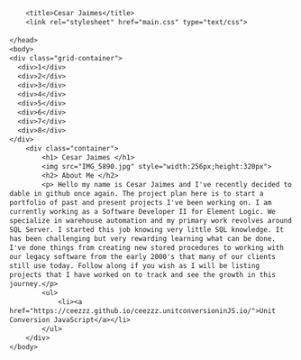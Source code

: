 <html>
    <head>
        <meta lang="en-US">
        <meta charset="utf-8">
        <meta name="viewport" content="width=device.width initial-scale=1">
    
        <title>Cesar Jaimes</title>
        <link rel="stylesheet" href="main.css" type="text/css">
        
    </head>
    <body>
    <div class="grid-container">
      <div>1</div>
      <div>2</div>
      <div>3</div> 
      <div>4</div> 
      <div>5</div>
      <div>6</div>
      <div>7</div> 
      <div>8</div> 
    </div>
        <div class="container">
            <h1> Cesar Jaimes </h1>
            <img src="IMG_5890.jpg" style="width:256px;height:320px">
            <h2> About Me </h2>
            <p> Hello my name is Cesar Jaimes and I've recently decided to dable in github once again. The project plan here is to start a portfolio of past and present projects I've been working on. I am currently working as a Software Developer II for Element Logic. We specialize in warehouse automation and my primary work revolves around SQL Server. I started this job knowing very little SQL knowledge. It has been challenging but very rewarding learning what can be done. I've done things from creating new stored procedures to working with our legacy software from the early 2000's that many of our clients still use today. Follow along if you wish as I will be listing projects that I have worked on to track and see the growth in this journey.</p>
            <ul>
                <li><a href="https://ceezzz.github.io/ceezzz.unitconversioninJS.io/">Unit Conversion JavaScript</a></li>
            </ul>
        </div>
    </body>
</html>
